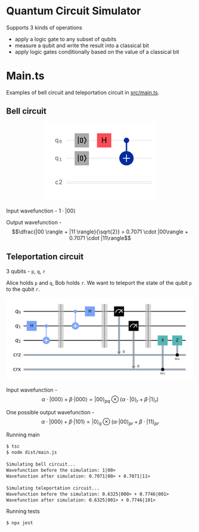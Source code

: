 # Quantum Circuit Simulator

Supports 3 kinds of operations
- apply a logic gate to any subset of qubits
- measure a qubit and write the result into a classical bit
- apply logic gates conditionally based on the value of a classical bit

# Main.ts

Examples of bell circuit and teleportation circuit in [src/main.ts](src/main.ts).

## Bell circuit

<p align="center">
    <img src="./assets/bell%20circuit.png" alt="Bell Circuit" width="300">
</p>

Input wavefunction - $1 \cdot |00 \rangle$

Output wavefunction - $$\dfrac{|00 \rangle + |11 \rangle}{\sqrt{2}} = 0.7071 \cdot |00\rangle + 0.7071 \cdot |11\rangle$$

## Teleportation circuit

3 qubits - `p`, `q`, `r`

Alice holds `p` and `q`, Bob holds `r`. We want to teleport the state of the qubit `p` to the qubit `r`.

<p align="center">
    <img src="./assets/teleportation%20circuit.png" alt="Teleportation circuit" width="700">
</p>

Input wavefunction - $$\alpha \cdot |000 \rangle + \beta \cdot |000 \rangle = |00 \rangle_{pq} \otimes (\alpha \cdot |0 \rangle_r + \beta \cdot |1 \rangle_r)$$

One possible output wavefunction - $$\alpha \cdot |000 \rangle + \beta \cdot |101 \rangle = |0 \rangle_q \otimes (\alpha \cdot |00 \rangle_{pr} + \beta \cdot |11 \rangle_{pr}$$

Running main
```
$ tsc
$ node dist/main.js

Simulating bell circuit...
Wavefunction before the simulation: 1|00>
Wavefunction after simulation: 0.7071|00> + 0.7071|11>

Simulating teleportation circuit...
Wavefunction before the simulation: 0.6325|000> + 0.7746|001>
Wavefunction after simulation: 0.6325|001> + 0.7746|101>
```
Running tests
```
$ npx jest
```
